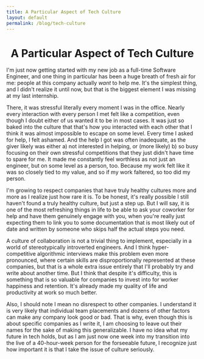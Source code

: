 ```yaml
---
title: A Particular Aspect of Tech Culture
layout: default
permalink: /blog/tech-culture
---
```

<head>
		<meta charset="utf-8">
		<meta name="viewport" content="width=device-width, initial-scale = 1.0, maximum-scale=1.0, user-scalable=no" />
		<meta property="og:description" content="Personal perfolio website of Steven Sawtelle">
		<meta property="og:site_name" content="A Particular Aspect of Tech Culture" />
		<title>A Particular Aspect of Tech Culture - Steven Sawtelle</title>
</head>

<center><b><h1>A Particular Aspect of Tech Culture</h1></b></center>

I'm just now getting started with my new job as a full-time Software Engineer, and one thing in particular has been a huge breath of fresh air for me: people at this company actually <i>want</i> to help me. It's the simplest thing, and I didn't realize it until now, but that is the biggest element I was missing at my last internship.

There, it was stressful literally every moment I was in the office. Nearly every interaction with every person I met felt like a competition, even though I doubt either of us wanted it to be in most cases. It was just so baked into the culture that that's how you interacted with each other that I think it was almost impossible to escape on some level. Every time I asked for help, I felt ashamed. And the help I got was often inadequate, as the giver likely was either a) not interested in helping, or (more likely) b) so busy focusing on their own stressful competitions that they just didn't have time to spare for me. It made me constantly feel worthless as not just an engineer, but on some level as a person, too. Because my work felt like it was so closely tied to my value, and so if my work faltered, so too did my person.

I'm growing to respect companies that have truly healthy cultures more and more as I realize just how rare it is. To be honest, it's really possible I still haven't found a truly healthy culture, but just a step up. But I will say, it is one of the most refreshing things in life to be able to ask your coworker for help and have them genuinely engage with you, when you're really just expecting them to link you to some documentation that is most likely out of date and written by someone who skips half the actual steps you need.

A culture of collaboration is not a trivial thing to implement, especially in a world of stereotypically introverted engineers. And I think hyper-competitive algorithmic interviews make this problem even more pronounced, where certain skills are disproportionally represented at these companies, but that is a whole extra issue entirely that I'll probably try and write about another time. But I think that despite it's difficulty, this is something that is so valuable for companies to invest into for worker happiness and retention. It's already made my quality of life and productivity at work so much better.

Also, I should note I mean no disrespect to other companies. I understand it is very likely that individual team placements and dozens of other factors can make any company look good or bad. That is why, even though this is about specific companies as I write it, I am choosing to leave out their names for the sake of making this generalizable. I have no idea what my future in tech holds, but as I am just now one week into my transition into the live of a 40-hour-week person for the forseeable future, I recognize just how important it is that I take the issue of culture seriously.
